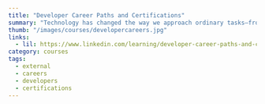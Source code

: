 ```yaml
---
title: "Developer Career Paths and Certifications"
summary: "Technology has changed the way we approach ordinary tasks—from settling the bill at restaurants to driving—and more industries than ever are leveraging tech to work smarter. It's a great time to launch a career as a developer in this ever-changing field."
thumb: "/images/courses/developercareers.jpg"
links:
  - lil: https://www.linkedin.com/learning/developer-career-paths-and-certifications-2
category: courses
tags:
  - external
  - careers
  - developers
  - certifications
---
```

